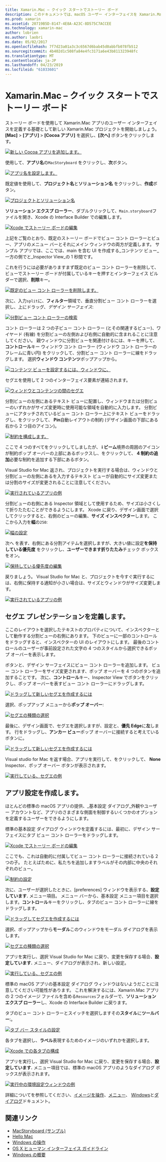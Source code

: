 ```yaml
---
title: Xamarin.Mac – クイック スタートでストーリー ボード
description: このドキュメントでは、macOS ユーザー インターフェイスを Xamarin.Mac でストーリー ボードを構築するためのクイック スタートの概要を示します。 これには、セグエを作成し、[preferences] ウィンドウを作成する方法について説明します。
ms.prod: xamarin
ms.assetid: 20719B5D-8147-4E8A-A23C-8D575C7ACCEE
ms.technology: xamarin-mac
author: lobrien
ms.author: laobri
ms.date: 05/02/2017
ms.openlocfilehash: 7f7d23a01a3c3c6567d6bab45d0abbfb078fb512
ms.sourcegitcommit: 4b402d1c508fa84e4fc3171a6e43b811323948fc
ms.translationtype: MT
ms.contentlocale: ja-JP
ms.lasthandoff: 04/23/2019
ms.locfileid: "61033601"
---
```

# <a name="storyboards-in-xamarinmac-quick-start"></a>Xamarin.Mac – クイック スタートでストーリー ボード

ストーリー ボードを使用して Xamarin.Mac アプリのユーザー インターフェイスを定義する基礎として新しい Xamarin.Mac プロジェクトを開始しましょう。 **[Mac]** > **[アプリ]** > **[Cocoa アプリ]** を選択し、**[次へ]** ボタンをクリックします。

[![](quickstart-images/qs01.png "新しい Cocoa アプリを追加します。")](quickstart-images/qs01.png#lightbox)

使用して、**アプリ名**の`MacStoryboard` をクリックし、**次**ボタン。

[![](quickstart-images/qs02.png "アプリ名を設定します。")](quickstart-images/qs02.png#lightbox)

既定値を使用して、**プロジェクト名**と**ソリューション名** をクリックし、**作成**ボタン。

[![](quickstart-images/qs03.png "プロジェクトとソリューション名")](quickstart-images/qs03.png#lightbox)

**ソリューション エクスプ ローラー**、ダブルクリックして、`Main.storyboard`ファイルを開き、Xcode の Interface Builder での編集します。

[![](quickstart-images/qs04.png "Xcode でストーリー ボードの編集")](quickstart-images/qs04.png#lightbox)

上記をご覧のとおり、既定のストーリー ボードでビュー コント ローラーとビュー、アプリのメニュー バーとそれにメイン ウィンドウの両方が定義します。 サンプル アプリでは、ここでは、main を含む UI を作成する_コンテンツ ビュー_一方の側でと_Inspector View_の 1 秒間です。

これを行うには必要がありますまず既定のビュー コント ローラーを削除して、ビューでストーリー ボードが付属しているキーを押すとインターフェイス ビルダーで選択、**削除**キー。

[![](quickstart-images/qs05.png "既定のビュー コント ローラーを削除します。")](quickstart-images/qs05.png#lightbox)

次に、入力`split`に、**フィルター**領域で、垂直分割ビュー コント ローラーを選択し、上にドラッグ、_デザイン サーフェイス_:

[![](quickstart-images/qs06.png "分割ビュー コント ローラーの検索")](quickstart-images/qs06.png#lightbox)

コント ローラーは 2 つの子ビュー コント ローラー (とその関連するビュー)、ワイヤード (有線) を分割ビューの左側および右側に自動的に含まれることに注意してください。 親ウィンドウに分割ビューを関連付けるには、キーを押して、**コントロール**キー ウィンドウ コント ローラー (ウィンドウ コント ローラーのフレームに青い円) をクリックして、分割ビュー コント ローラーに線をドラッグします。 選択**ウィンドウ コンテンツ**ポップアップから。

[![](quickstart-images/qs07.png "コンテンツ ビューを設定するには、ウィンドウに、")](quickstart-images/qs07.png#lightbox)

セグエを使用して 2 つのインターフェイス要素が連結されます。

[![](quickstart-images/qs08.png "ウィンドウとコンテンツの間のセグエ")](quickstart-images/qs08.png#lightbox)

分割ビューの左側にあるテキスト ビューに配置し、ウィンドウまたは分割ビューのいずれかがサイズ変更時に使用可能な領域を自動的に入力します。 分割ビューにアタッチされているビュー コント ローラー上にテキスト ビューをドラッグし、をクリックして、 **Pin**自動レイアウトの制約 (デザイン画面の下部にある右から 2 つ目のアイコン)。

[![](quickstart-images/qs09.png "制約を構成します。")](quickstart-images/qs09.png#lightbox)

ここで 4 つのすべてをクリックしてしましたが、 **i ビーム**境界の周囲のアイコンが制約ポップ オーバーの上部にあるボックスし、をクリックして、 **4 制約の追加**必要な制約を追加する下部にあるボタン。

Visual Studio for Mac 返され、プロジェクトを実行する場合は、ウィンドウと分割ビューの左側にあるを入力するテキスト ビューが自動的にサイズ変更または分割のサイズが変更されることに注意してください。

[![](quickstart-images/qs10.png "実行されているアプリの例")](quickstart-images/qs10.png#lightbox)

分割ビューの右側にある Inspector 領域として使用するため、サイズは小さくして折りたたむことができるようにします。 Xcode に戻り、デザイン画面で選択してクリックすると、右側のビューの編集、**サイズ インスペクター**します。 ここから入力を**幅**の`250`:

[![](quickstart-images/qs11.png "幅の設定")](quickstart-images/qs11.png#lightbox)

次へ を表す、右側にある分割アイテムを選択しますが、大きい値に設定**を保持している優先度** をクリックし、**ユーザーできます折りたたみ**チェック ボックスをオン。

[![](quickstart-images/qs12.png "保持している優先度の編集")](quickstart-images/qs12.png#lightbox)

戻りましょう。 Visual Studio for Mac と、プロジェクトを今すぐ実行するには、右側に保持する通知が小さい場合は、サイズとウィンドウがサイズ変更します。

[![](quickstart-images/qs13.png "実行されているアプリの例")](quickstart-images/qs13.png#lightbox)

<a name="Defining-a-Presentation-Segue" />

## <a name="defining-a-presentation-segue"></a>セグエ プレゼンテーションを定義します。

ここのレイアウトを選択したテキストのプロパティについて、インスペクターとして動作する分割ビューの右側にあります。 下のビューに一部のコントロールをドラッグすると、インスペクターの UI のレイアウトにします。 最後のコントロールのユーザーが事前設定された文字の 4 つのスタイルから選択できるポップ オーバーを表示します。

ボタンと、デザイン サーフェイスにビュー コント ローラーを追加します。 ビュー コント ローラーをサイズ変更されます、ポップ オーバーを 4 つのボタンを追加することです。 次に、**コントロール**キー、Inspector View でボタンをクリックし、ポップ オーバーを表すビュー コント ローラーにドラッグします。

[![](quickstart-images/qs14.png "ドラッグして新しいセグエを作成するには")](quickstart-images/qs14.png#lightbox)

選択、ポップアップ メニューから**ポップ オーバー**: 

[![](quickstart-images/qs15.png "セグエの種類の選択")](quickstart-images/qs15.png#lightbox)

最後に、デザイン画面で、セグエを選択しますが、設定と、**優先 Edge**に**左**します。 行をドラッグし、**アンカー ビュー**ポップ オーバーに接続すると考えているボタンに。

[![](quickstart-images/qs16.png "ドラッグして新しいセグエを作成するには")](quickstart-images/qs16.png#lightbox)

Visual studio for Mac を返す場合、アプリを実行して、をクリックして、 **None** Inspector、ポップ オーバー ボタンが表示されます。

[![](quickstart-images/qs17.png "実行している、セグエの例")](quickstart-images/qs17.png#lightbox)

<a name="Creating-App-Preferences" />

## <a name="creating-app-preferences"></a>アプリ設定を作成します。

ほとんどの標準の macOS アプリの提供、_基本設定 ダイアログ_外観やユーザー アカウントなど、アプリのさまざまな側面を制御するいくつかのオプションを定義するユーザーをできるようにします。

標準の基本設定 ダイアログ ウィンドウを定義するには、最初に、デザイン サーフェイスにタブ ビュー コント ローラーをドラッグします。

[![](quickstart-images/qs18.png "Xcode でストーリー ボードの編集")](quickstart-images/qs18.png#lightbox)

ここでも、これは自動的に付属してビュー コント ローラーに接続されている 2 つの子。 たとえばために、私たちを追加しますラベルがその内部に中央のそれぞれのビュー。

[![](quickstart-images/qs19.png "制約の設定")](quickstart-images/qs19.png#lightbox)

次に、ユーザーが選択したときに、[preferences] ウィンドウを表示する、**設定しています.** メニュー項目。 メニュー バーから、基本設定 メニュー項目を選択します。**コントロール**キーをクリックし、タブのビュー コント ローラーに線をドラッグします。

[![](quickstart-images/qs20.png "ドラッグしてセグエを作成するには")](quickstart-images/qs20.png#lightbox)

選択、ポップアップから**モーダル**このウィンドウをモーダル ダイアログを表示します。

[![](quickstart-images/qs21.png "セグエの種類の選択")](quickstart-images/qs21.png#lightbox)

アプリを実行し、選択 Visual Studio for Mac に戻り、変更を保存する場合、**設定しています.**  メニュー、ダイアログが表示され、新しい設定。

[![](quickstart-images/qs22.png "実行している、セグエの例")](quickstart-images/qs22.png#lightbox)

標準の macOS アプリの基本設定 ダイアログ ウィンドウはないようだことに注意してください可能性があります。 これを解決するには、Xamarin.Mac アプリの 2 つのイメージ ファイルを含める`Resources`フォルダーで、**ソリューション エクスプ ローラー**し、Xcode の Interface Builder に戻ります。

タブのビュー コント ローラーとスイッチを選択しますその**スタイル**に**ツールバー**:。 

[![](quickstart-images/qs23.png "タブ バー スタイルの設定")](quickstart-images/qs23.png#lightbox)

各タブを選択し、**ラベル**表現するためのイメージのいずれかを選択します。

[![](quickstart-images/qs24.png "Xcode での各タブの構成")](quickstart-images/qs24.png#lightbox)

アプリを実行し、選択 Visual Studio for Mac に戻り、変更を保存する場合、**設定しています.** メニュー項目では、標準の macOS アプリのようなダイアログ ボックスが表示されます。

[![](quickstart-images/qs25.png "実行中の環境設定ウィンドウの例")](quickstart-images/qs25.png#lightbox)

詳細についてを参照してください、[イメージを操作](~/mac/app-fundamentals/image.md)、[メニュー](~/mac/user-interface/menu.md)、 [Windows](~/mac/user-interface/window.md)と[ダイアログ](~/mac/user-interface/dialog.md)ドキュメント。

## <a name="related-links"></a>関連リンク

- [MacStoryboard (サンプル)](https://developer.xamarin.com/samples/mac/MacStoryboard/)
- [Hello Mac](~/mac/get-started/hello-mac.md)
- [Windows の操作](~/mac/user-interface/window.md)
- [OS X ヒューマン インターフェイス ガイドライン](https://developer.apple.com/library/mac/documentation/UserExperience/Conceptual/OSXHIGuidelines/)
- [Windows の概要](https://developer.apple.com/library/mac/documentation/Cocoa/Conceptual/WinPanel/Introduction.html#//apple_ref/doc/uid/10000031-SW1)
